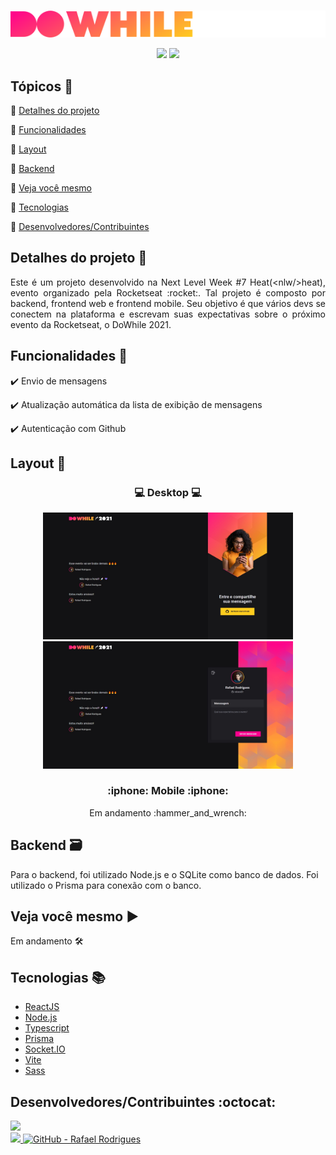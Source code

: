 <p align="center">
  <br>
  <Img src="https://github.com/rafarod21/DoWhile2021/blob/main/git-assets/logo.svg" width=700/>
 </h3>
  
  <p align="center">
    <img src="https://img.shields.io/static/v1?label=Status&message=Em%20desenvolvimento&color=yellow&style=flat&labelColor=3E3E3E">
    <img src="https://img.shields.io/static/v1?message=NLW%2F7-Heat&label=Rocketseat&color=ff008e&style=flat&labelColor=8257E5">
  </p>
</p>


## Tópicos :scroll:

:small_blue_diamond: [Detalhes do projeto](#detalhes-do-projeto-memo)

:small_blue_diamond: [Funcionalidades](#funcionalidades-stars)

:small_blue_diamond: [Layout](#layout-milky_way)

:small_blue_diamond: [Backend](#backend-card_file_box)

:small_blue_diamond: [Veja você mesmo](#veja-você-mesmo-arrow_forward)

:small_blue_diamond: [Tecnologias](#tecnologias-books)

:small_blue_diamond: [Desenvolvedores/Contribuintes](#desenvolvedorescontribuintes-octocat)

## Detalhes do projeto :memo:

<p align="justify">
Este é um projeto desenvolvido na Next Level Week #7 Heat(&ltnlw/&gtheat), evento organizado pela Rocketseat :rocket:.
Tal projeto é composto por backend, frontend web e frontend mobile.
Seu objetivo é que vários devs se conectem na plataforma e escrevam suas expectativas sobre o próximo evento da Rocketseat, o DoWhile 2021.
</p>

## Funcionalidades :stars:

✔️ Envio de mensagens

✔️ Atualização automática da lista de exibição de mensagens

✔️ Autenticação com Github

## Layout :milky_way:

<h3 align="center">
  💻 Desktop 💻
</h3>
<p align="center">
<Img src="https://github.com/rafarod21/DoWhile2021/blob/main/git-assets/NotLogged.jpeg" width=400>
  <Img src="https://github.com/rafarod21/DoWhile2021/blob/main/git-assets/Logged.jpeg" width=400>
</p>
  
<h3 align="center">
  :iphone: Mobile :iphone:
</h3>

<p align="center">
  Em andamento :hammer_and_wrench:
</p>

## Backend :card_file_box:

Para o backend, foi utilizado Node.js e o SQLite como banco de dados. Foi utilizado o Prisma para conexão com o banco.

## Veja você mesmo :arrow_forward:

Em andamento :hammer_and_wrench:

## Tecnologias :books:

  - [ReactJS](https://pt-br.reactjs.org)
  - [Node.js](https://nodejs.org)
  - [Typescript](https://www.typescriptlang.org)
  - [Prisma](https://www.prisma.io)
  - [Socket.IO](https://socket.io)
  - [Vite](https://vitejs.dev)
  - [Sass](https://sass-lang.com)
    
## Desenvolvedores/Contribuintes :octocat:

<img src="https://avatars0.githubusercontent.com/u/39251153?s=460&u=b18964e9a5e2c3c1ef9bc74ae8c35b11095c841b&v=4" width=115><br>
<a aria-label="LinkedIn - Rafael Rodrigues" href="https://www.linkedin.com/in/rafael-montrezol-942a60170">
    <img src="https://img.shields.io/static/v1?logo=linkedin&label=LinkedIn&message=Rafael%20Rodrigues&color=00A0DC&style=flat&labelColor=0077B5"> 
</a>
<a aria-label="GitHub - Rafael Rodrigues" href="https://github.com/rafarod21">
    <img alt="GitHub - Rafael Rodrigues" src="https://img.shields.io/static/v1?logo=github&label=GitHub&message=Rafael%20Rodrigues&color=2FBB4F&style=flat&labelColor=211F1F"></img>
</a>
